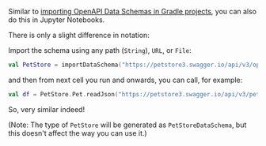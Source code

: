 [//]: # (title: Import Data Schemas, e.g. from OpenAPI, in Jupyter)

<!---IMPORT org.jetbrains.kotlinx.dataframe.samples.api.Schemas-->

Similar to [importing OpenAPI Data Schemas in Gradle projects](schemasImportOpenApiGradle.md),
you can also do this in Jupyter Notebooks. 

There is only a slight difference in notation:

Import the schema using any path (`String`), `URL`, or `File`:

```kotlin
val PetStore = importDataSchema("https://petstore3.swagger.io/api/v3/openapi.json")
```

and then from next cell you run and onwards, you can call, for example:

```kotlin
val df = PetStore.Pet.readJson("https://petstore3.swagger.io/api/v3/pet/findByStatus?status=available")
```

So, very similar indeed!

(Note: The type of `PetStore` will be generated as `PetStoreDataSchema`, but this doesn't affect the way you can use
it.)
